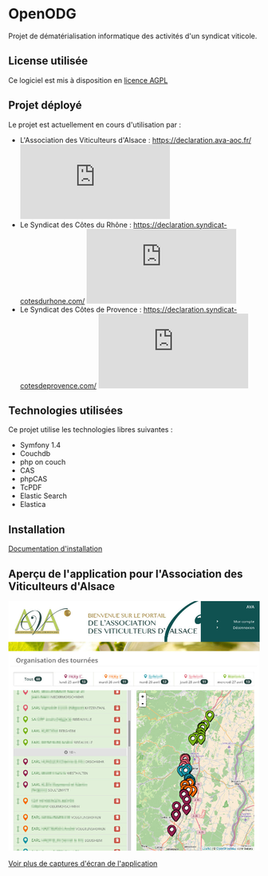 OpenODG
===

Projet de dématérialisation informatique des activités d'un syndicat viticole.

License utilisée
----------------

Ce logiciel est mis à disposition en [licence AGPL](LICENSE)

Projet déployé
---------------

Le projet est actuellement en cours d'utilisation par  : 

* L'Association des Viticulteurs d'Alsace : https://declaration.ava-aoc.fr/ [![Intégration continue](https://declaration.ava-aoc.fr/statuts/tests.svg.php)](https://declaration.ava-aoc.fr/statuts/tests.php)
* Le Syndicat des Côtes du Rhône : https://declaration.syndicat-cotesdurhone.com/ [![Intégration continue](https://declaration.syndicat-cotesdurhone.com/statuts/tests.svg.php)](https://declaration.syndicat-cotesdurhone.com/statuts/tests.php)
* Le Syndicat des Côtes de Provence : https://declaration.syndicat-cotesdeprovence.com/ [![Intégration continue](https://declaration.syndicat-cotesdeprovence.com/statuts/tests.svg.php)](https://declaration.syndicat-cotesdeprovence.com/statuts/tests.php)

Technologies utilisées
----------------------

Ce projet utilise les technologies libres suivantes :

* Symfony 1.4
* Couchdb
* php on couch
* CAS
* phpCAS
* TcPDF
* Elastic Search
* Elastica

Installation
------------

[Documentation d'installation](https://github.com/24eme/ava/blob/master/doc/Installation.md "Documentation d'installation")

Aperçu de l'application pour l'Association des Viticulteurs d'Alsace
-----------------------

![Organisation d'une tournée](doc/captures/organisation-tournee.jpg)

[Voir plus de captures d'écran de l'application](doc/captures/Interfaces.md)
